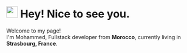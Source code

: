 <h1><img src="https://emojis.slackmojis.com/emojis/images/1531849430/4246/blob-sunglasses.gif?1531849430" width="30"/> Hey! Nice to see you.</h1>


<p>Welcome to my page! </br> I'm Mohammed, Fullstack developer from  <b> Morocco</b>, currently living in <img src="https://image.flaticon.com/icons/svg/197/197560.svg" width="13"/> <b>Strasbourg, France</b>. </p>
<!---
inanemed/inanemed is a ✨ special ✨ repository because its `README.md` (this file) appears on your GitHub profile.
You can click the Preview link to take a look at your changes.
--->
